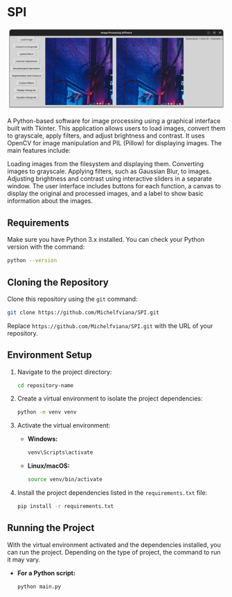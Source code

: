 # SPI

![Project Image](src/Screenshot%20from%202024-09-20%2015-26-27.png)

A Python-based software for image processing using a graphical interface built with Tkinter. This application allows users to load images, convert them to grayscale, apply filters, and adjust brightness and contrast. It uses OpenCV for image manipulation and PIL (Pillow) for displaying images. The main features include:

Loading images from the filesystem and displaying them.
Converting images to grayscale.
Applying filters, such as Gaussian Blur, to images.
Adjusting brightness and contrast using interactive sliders in a separate window.
The user interface includes buttons for each function, a canvas to display the original and processed images, and a label to show basic information about the images.

## Requirements

Make sure you have Python 3.x installed. You can check your Python version with the command:

```bash
python --version
```

## Cloning the Repository

Clone this repository using the `git` command:

```bash
git clone https://github.com/Michelfviana/SPI.git
```

Replace `https://github.com/Michelfviana/SPI.git` with the URL of your repository.

## Environment Setup

1. Navigate to the project directory:

   ```bash
   cd repository-name
   ```

2. Create a virtual environment to isolate the project dependencies:

   ```bash
   python -m venv venv
   ```

3. Activate the virtual environment:

   - **Windows:**

     ```bash
     venv\Scripts\activate
     ```

   - **Linux/macOS:**

     ```bash
     source venv/bin/activate
     ```

4. Install the project dependencies listed in the `requirements.txt` file:

   ```bash
   pip install -r requirements.txt
   ```

## Running the Project

With the virtual environment activated and the dependencies installed, you can run the project. Depending on the type of project, the command to run it may vary.

- **For a Python script:**

  ```bash
  python main.py
  ```
